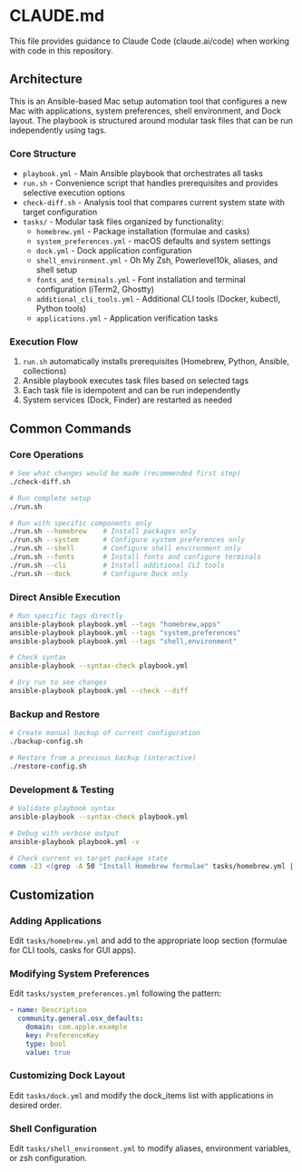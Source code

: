 # CLAUDE.md

This file provides guidance to Claude Code (claude.ai/code) when working with code in this repository.

## Architecture

This is an Ansible-based Mac setup automation tool that configures a new Mac with applications, system preferences, shell environment, and Dock layout. The playbook is structured around modular task files that can be run independently using tags.

### Core Structure
- `playbook.yml` - Main Ansible playbook that orchestrates all tasks
- `run.sh` - Convenience script that handles prerequisites and provides selective execution options
- `check-diff.sh` - Analysis tool that compares current system state with target configuration
- `tasks/` - Modular task files organized by functionality:
  - `homebrew.yml` - Package installation (formulae and casks)
  - `system_preferences.yml` - macOS defaults and system settings
  - `dock.yml` - Dock application configuration
  - `shell_environment.yml` - Oh My Zsh, Powerlevel10k, aliases, and shell setup
  - `fonts_and_terminals.yml` - Font installation and terminal configuration (iTerm2, Ghostty)
  - `additional_cli_tools.yml` - Additional CLI tools (Docker, kubectl, Python tools)
  - `applications.yml` - Application verification tasks

### Execution Flow
1. `run.sh` automatically installs prerequisites (Homebrew, Python, Ansible, collections)
2. Ansible playbook executes task files based on selected tags
3. Each task file is idempotent and can be run independently
4. System services (Dock, Finder) are restarted as needed

## Common Commands

### Core Operations
```bash
# See what changes would be made (recommended first step)
./check-diff.sh

# Run complete setup
./run.sh

# Run with specific components only
./run.sh --homebrew    # Install packages only
./run.sh --system      # Configure system preferences only  
./run.sh --shell       # Configure shell environment only
./run.sh --fonts       # Install fonts and configure terminals
./run.sh --cli         # Install additional CLI tools
./run.sh --dock        # Configure Dock only
```

### Direct Ansible Execution
```bash
# Run specific tags directly
ansible-playbook playbook.yml --tags "homebrew,apps"
ansible-playbook playbook.yml --tags "system,preferences" 
ansible-playbook playbook.yml --tags "shell,environment"

# Check syntax
ansible-playbook --syntax-check playbook.yml

# Dry run to see changes
ansible-playbook playbook.yml --check --diff
```

### Backup and Restore
```bash
# Create manual backup of current configuration
./backup-config.sh

# Restore from a previous backup (interactive)
./restore-config.sh
```

### Development & Testing
```bash
# Validate playbook syntax
ansible-playbook --syntax-check playbook.yml

# Debug with verbose output
ansible-playbook playbook.yml -v

# Check current vs target package state
comm -23 <(grep -A 50 "Install Homebrew formulae" tasks/homebrew.yml | grep "    - " | sed 's/.*- //' | sort) <(brew list --formula | sort)
```

## Customization

### Adding Applications
Edit `tasks/homebrew.yml` and add to the appropriate loop section (formulae for CLI tools, casks for GUI apps).

### Modifying System Preferences  
Edit `tasks/system_preferences.yml` following the pattern:
```yaml
- name: Description
  community.general.osx_defaults:
    domain: com.apple.example
    key: PreferenceKey
    type: bool
    value: true
```

### Customizing Dock Layout
Edit `tasks/dock.yml` and modify the dock_items list with applications in desired order.

### Shell Configuration
Edit `tasks/shell_environment.yml` to modify aliases, environment variables, or zsh configuration.